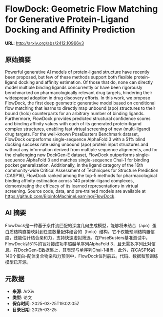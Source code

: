 # FlowDock: Geometric Flow Matching for Generative Protein-Ligand Docking and Affinity Prediction

**URL**: http://arxiv.org/abs/2412.10966v3

## 原始摘要

Powerful generative AI models of protein-ligand structure have recently been
proposed, but few of these methods support both flexible protein-ligand docking
and affinity estimation. Of those that do, none can directly model multiple
binding ligands concurrently or have been rigorously benchmarked on
pharmacologically relevant drug targets, hindering their widespread adoption in
drug discovery efforts. In this work, we propose FlowDock, the first deep
geometric generative model based on conditional flow matching that learns to
directly map unbound (apo) structures to their bound (holo) counterparts for an
arbitrary number of binding ligands. Furthermore, FlowDock provides predicted
structural confidence scores and binding affinity values with each of its
generated protein-ligand complex structures, enabling fast virtual screening of
new (multi-ligand) drug targets. For the well-known PoseBusters Benchmark
dataset, FlowDock outperforms single-sequence AlphaFold 3 with a 51% blind
docking success rate using unbound (apo) protein input structures and without
any information derived from multiple sequence alignments, and for the
challenging new DockGen-E dataset, FlowDock outperforms single-sequence
AlphaFold 3 and matches single-sequence Chai-1 for binding pocket
generalization. Additionally, in the ligand category of the 16th community-wide
Critical Assessment of Techniques for Structure Prediction (CASP16), FlowDock
ranked among the top-5 methods for pharmacological binding affinity estimation
across 140 protein-ligand complexes, demonstrating the efficacy of its learned
representations in virtual screening. Source code, data, and pre-trained models
are available at https://github.com/BioinfoMachineLearning/FlowDock.


## AI 摘要

FlowDock是一种基于条件流匹配的深度几何生成模型，能够将未结合（apo）蛋白质结构直接映射到任意数量配体结合的（holo）结构。它不仅能预测结构置信度，还能估计结合亲和力，支持快速虚拟筛选。在PoseBusters基准测试中，FlowDock以51%的盲对接成功率超越单序列AlphaFold 3，且无需多序列比对信息。在DockGen-E数据集上，其表现与单序列Chai-1相当。此外，在CASP16的140个蛋白-配体复合物亲和力预测中，FlowDock位列前五。代码、数据和预训练模型已开源。

## 元数据

- **来源**: ArXiv
- **类型**: 论文
- **保存时间**: 2025-03-25T19:02:05Z
- **目录日期**: 2025-03-25
